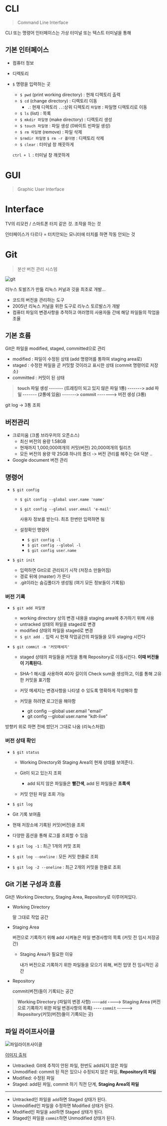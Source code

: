 # CLI

> Command Line Interface

CLI 또는 명령어 인터페이스는 가상 터미널 또는 텍스트 터미널을 통해 

## 기본 인터페이스

- 컴퓨터 정보

- 디렉토리

- `$` 명령을 입력하는 곳

  - `$ pwd` (print working directory) : 현재 디렉토리 출력
  - `$ cd` (change directory) : 디렉토리 이동
    - `.`: 현재 디렉토리 `..`:상위 디렉토리 `파일명` : 파일명 디렉토리로 이동
  - `$ ls` (list) : 목록
  - `$ mkdir 파일명` (make directory) : 디렉토리 생성
  - `$ touch 파일명` : 파일 생성 (0바이트 빈파일 생성)
  - `$ rm 파일명` (remove) : 파일 삭제
  - `$rmdir 파일명` `$ rm -r 폴더명` : 디렉토리 삭제
  - `$ clear` : 터미널 창 깨끗하게

  `ctrl + l `: 터미널 창 깨끗하게

  

# GUI

> Graphic User Interface



# Interface

TV의 리모컨 / 스마트폰 터치 같은 것. 조작을 하는 것

인터페이스가 다르다 = 터치안되는 모니터에 터치를 하면 작동 안되는 것



# Git

> 분산 버전 관리 시스템

![git](Git.assets/git.png)

리누스 토발즈가 만듦 리눅스 커널과 깃을 최초로 개발...

- 코드의 버전을 관리하는 도구
- 2005년 리눅스 커널을 위한 도구로 리누스 토르발스가 개발
- 컴퓨터 파일의 변경사항을 추적하고 여러명의 사용자들 간에 해당 파일들의 작업을 조율

## 기본 흐름

Git은 파일을 modified, staged, committed으로 관리

- modified : 파일이 수정된 상태 (add 명령어를 통하여 staging area로)
- staged : 수정한 파일을 곧 커밋할 것이라고 표시한 상태 (commit 명령어로 저장소)
- committed : 커밋이 된 상태

> **touch 파일 생성 ------- (트래킹이 되고 있지 않은 파일 1통) -------> add 파일 ------- (2통에 있음) -------> commit -------> 버전 생성 (3통)**

git log -> 3통 조회

## 버전관리

- 크로미움 (크롬 브라우저의 오픈소스)
  - 최신 버전의 용량 1.58GB
  - 현재까지 1,000,000여개의 커밋(버전) 20,000여개의 릴리즈
  - 모든 버전의 용량 약 25GB 하나의 폴더 -> 버전 관리를 해주는 Git 덕분 ..
- Google document 버전 관리

## 명령어

- `$ git config`

  - `$ git config --global user.name 'name'`

  - `$ git config --global user.email 'e-mail'`

    사용자 정보를 받는다. 최초 한번만 입력하면 됨

  - 설정확인 명령어

    - `$ git config -l`
    - `$ git config --global -l`
    - `$ git config user.name`

- `$ git init`
  - 입력하면 Git으로 관리되기 시작 (저장소 만들어짐)
  - 경로 뒤에 (master) 가 뜬다
  - .git이라는 숨김폴더가 생성됨 (여기 모든 정보들이 기록됨)

### 버전 기록

- `$ git add 파일명`
  - working directory 상의 변경 내용을 staging area에 추가하기 위해 사용
  - untracked 상태의 파일을 staged로 변경
  - modified 상태의 파일을 staged로 변경
  - `$ git add .` 입력 시 현재 작업공간의 파일들을 모두 staging 시킨다
  
- `$ git commit -m '커밋메세지'`
  - staged 상태의 파일들을 커밋을 통해 Repository로 이동시킨다. **이때 버전들이 기록된다.**
  
  - SHA-1 해시를 사용하여 40자 길이의 Check sum을 생성하고, 이를 통해 고유한 커밋을 표기함
  
  - 커밋 메세지는 변경사항을 나타낼 수 있도록 명확하게 작성해야 함
  
  - 커밋을 하려면 로그인을 해야함
    - git config --global user.email "email"
    - git config --global user.name "kdt-live"

방향키 위로 하면 전에 썼던거 그대로 나옴 (리눅스처럼)

### 버전 상태 확인 

- `$ git status`
  - Working Directory와 Staging Area의 현재 상태를 보여준다.
  - Git이 되고 있는지 조회
    - add 되지 않은 파일들은 **빨간색**, add 된 파일들은 **초록색**

  - 커밋 안된 파일 조회 가능 

- `$ git log ` 
- Git 기록 보여줌
  
- 현재 저장소에 기록된 커밋(버전)을 조회
  
- 다양한 옵션을 통해 로그를 조회할 수 있음
  
- `$ git log -1` : 최근 1개의 커밋 조회
  
- `$ git log --oneline` : 모든 커밋 한줄로 조회
  
- `$ git log -2 --oneline` : 최근 2개의 커밋을 한줄로 조회

## Git 기본 구성과 흐름

Git은 Working Directory, Staging Area, Repository로 이루어져있다.

- Working Directory

  말 그대로 작업 공간

- Staging Area

  버전으로 기록하기 위해 add 시켜놓은 파일 변경사항의 목록 (커밋 전 임시 저장공간)

  - Staging Area가 필요한 이유

    내가 버전으로 기록하기 위한 파일들을 모으기 위해, 버전 업뎃 전 임시적인 공간

- Repository

  commit(버전)들이 기록되는 공간

> **Working Directory (파일의 변경 사항) ----`add` ----> Staging Area (버전으로 기록하기 위한 파일 변경사항의 목록) ---- `commit` -----> Repository(커밋(버전)들이 기록되는 곳)**

## 파일 라이프사이클

![파일라이프사이클](Git.assets/파일라이프사이클.png)

[이미지 출처](https://git-scm.com/book/ko/v2/Git의-기초-수정하고-저장소에-저장하기)

- Untracked: Git에 추적이 안된 파일, 한번도 add되지 않은 파일
- Unmodified: commit 된 적은 있으나 수정되지 않은 파일, **Repository의 파일**
- Modified: 수정된 파일
- Staged: add된 파일, commit 하기 직전 단계, **Staging Area의 파일**

------

- Untracked인 파일을 `add`하면 Staged 상태가 된다.
- Unmodified인 파일을 수정하면 Modified 상태가 된다.
- Modified인 파일을 `add`하면 Staged 상태가 된다.
- Staged인 파일을 `commit`하면 Unmodified 상태가 된다.

